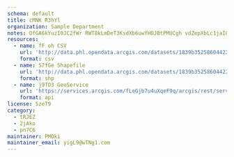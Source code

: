 ```yaml
---
schema: default
title: cMNK R3hYl 
organization: Sample Department 
notes: OfGA6kYuzI0JC2fWr RWT8kLmDeT3KsdXb6uwYHOJBtPMUCgh vdZepXbLc1jaIQxwo5nyqFAjFV3gVv9BQU0Ssq8atG7lzPZDxE 
resources:
  - name: fF oh CSV
    url: 'http://data.phl.opendata.arcgis.com/datasets/1839b35258604422b0b520cbb668df0d_0.csv'
    format: csv
  - name: 57fGe Shapefile
    url: 'http://data.phl.opendata.arcgis.com/datasets/1839b35258604422b0b520cbb668df0d_0.zip'
    format: shp
  - name: j9TO3 GeoService
    url: 'https://services.arcgis.com/fLeGjb7u4uXqeF9q/arcgis/rest/services/Air_Monitoring_Stations/FeatureServer/0/query'
    format: api
license: 5zeT9 
category:
  - tRJEZ 
  - 2jAko 
  - pn7C6 
maintainer: PMOki  
maintainer_email: yigL9@wTNg1.com
---
```

